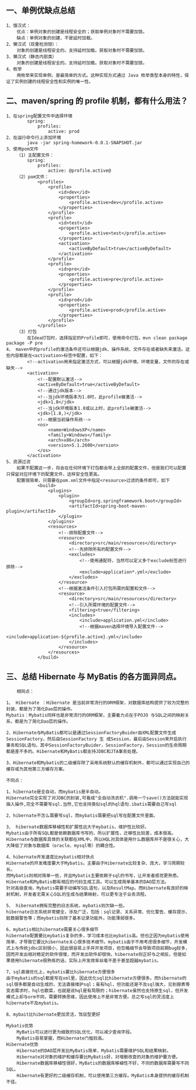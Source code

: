 ## 一、单例优缺点总结
    1、饿汉式：
        优点：单例对象的创建是线程安全的；获取单例对象时不需要加锁。
        缺点：单例对象的创建，不是延时加载。
    2、懒汉式（双重检测锁）：
        对象的创建是线程安全的。支持延时加载。获取对象时不需要加锁。
    3、懒汉式（静态内部类）
        对象的创建是线程安全的。支持延时加载。获取对象时不需要加锁。
    4、枚举
        用枚举来实现单例，是最简单的方式。这种实现方式通过 Java 枚举类型本身的特性，保证了实例创建的线程安全性和实例的唯一性。
## 二、maven/spring 的 profile 机制，都有什么用法？
    1、在spring配置文件中选择环境
            spring:
                profiles:
                    active: prod
    2、在运行命令行上添加环境
            java -jar spring-homework-0.0.1-SNAPSHOT.jar
    3、使用pom文件
        （1）主配置文件：
            spring:
                profiles:
                    active: @profile.active@
        （2）pom文件：
                <profiles>
                    <profile>
                        <id>dev</id>
                        <properties>
                            <profile.active>dev</profile.active>
                        </properties>
                    </profile>
                    <profile>
                        <id>test</id>
                        <properties>
                            <profile.active>test</profile.active>
                        </properties>
                        <activation>
                            <activeByDefault>true</activeByDefault>
                        </activation>
                    </profile>
                    <profile>
                        <id>pre</id>
                        <properties>
                            <profile.active>pre</profile.active>
                        </properties>
                    </profile>
                    <profile>
                        <id>prod</id>
                        <properties>
                            <profile.active>prod</profile.active>
                        </properties>
                    </profile>
                </profiles>
        （3）打包
            在Idea打包时，选择指定的Profile即可，使用命令打包，mvn clean package package -P pre
    4、 maven中的profile的激活条件还可以根据jdk、操作系统、文件存在或者缺失来激活。这些内容都是在<activation>标签中配置，如下：
            <!--activation用来指定激活方式，可以根据jdk环境，环境变量，文件的存在或缺失-->
            <activation>
                <!--配置默认激活-->
                <activeByDefault>true</activeByDefault>
                <!--通过jdk版本-->
                <!--当jdk环境版本为1.8时，此profile被激活-->
                <jdk>1.8</jdk>
                <!--当jdk环境版本1.8或以上时，此profile被激活-->
                <jdk>[1.8,)</jdk>
                <!--根据当前操作系统-->
                <os>
                    <name>WindowsXP</name>
                    <family>Windows</family>
                    <arch>x86</arch>
                    <version>5.1.2600</version>
                </os>
            </activation>
    5、资源过滤
        如果不配置这一步，将会在任何环境下打包都会带上全部的配置文件，但是我们可以配置只保留对应环境下的配置文件，这样安全性更高。
        配置很简单，只需要在pom.xml文件中指定<resource>过滤的条件即可，如下
                <build>
                    <plugins>
                        <plugin>
                            <groupId>org.springframework.boot</groupId>
                            <artifactId>spring-boot-maven-plugin</artifactId>
                        </plugin>
                    </plugins>
                    <resources>
                        <!--排除配置文件-->
                        <resource>
                            <directory>src/main/resources</directory>
                            <!--先排除所有的配置文件-->
                            <excludes>
                                <!--使用通配符，当然可以定义多个exclude标签进行排除-->
                                <exclude>application*.yml</exclude>
                            </excludes>
                        </resource>
                        <!--根据激活条件引入打包所需的配置和文件-->
                        <resource>
                            <directory>src/main/resources</directory>
                            <!--引入所需环境的配置文件-->
                            <filtering>true</filtering>
                            <includes>
                                <include>application.yml</include>
                                <!--根据maven选择环境导入配置文件-->
                                <include>application-${profile.active}.yml</include>
                            </includes>
                        </resource>
                    </resources>
                </build>

## 三、总结 Hibernate 与 MyBatis 的各方面异同点。
        相同点：

    1、 Hibernate ：Hibernate 是当前非常流行的ORM框架，对数据库结构提供了较为完整的封装，都是为了简化Dao层的操作。
    Mybatis：Mybatis同样也是非常流行的ORM框架，主要着力点在于POJO 与SQL之间的映射关系，都是为了简化Dao层的操作。
    
    2、Hibernate与MyBatis都可以是通过SessionFactoryBuider由XML配置文件生成SessionFactory，然后由SessionFactory 生 成Session，最后由Session来开启执行事务和SQL语句。其中SessionFactoryBuider，SessionFactory，Session的生命周期都是差不多的。Hibernate和MyBatis都支持JDBC和JTA事务处理。

    3、Hibernate和Mybatis的二级缓存除了采用系统默认的缓存机制外，都可以通过实现自己的缓存或为其他第三方缓存方案。

    不同点：

    1、hibernate是全自动，而mybatis是半自动。
    Hibernate完全实现了对JDBC的封装,可看成"全自动洗衣机".调用一个save()方法就能实现插入操作,完全不需要写sql.当然,它也支持类似sql的hql语句.ibatis需要自己写sql

    2、hibernate不怎么需要写sql，而mybatis需要把sql写在配置文件里面。

    3、 hibernate数据库移植性和扩展性远大于mybatis，维护性比较好。
    Mybatis由于所有SQL都是依赖数据库书写的，所以扩展性，迁移性比较差，成本很高。Hibernate与数据库具体的关联都在XML中，所以HQL对具体是用什么数据库并不是很关心，大大降低了对象与数据库（oracle、mysql等）的耦合性。

    4、hibernate开发速度比mybatis相对快点
    Hibernate的开发难度要大于Mybatis。主要由于Hibernate比较复杂、庞大，学习周期较长。
    而Mybatis则相对简单一些，并且Mybatis主要依赖于sql的书写，让开发者感觉更熟悉。
    Hibernate和MyBatis都有相应的代码生成工具。可以生成简单基本的DAO层方法。
    针对高级查询，Mybatis需要手动编写SQL语句，以及ResultMap。而Hibernate有良好的映射机制，开发者无需关心SQL的生成与结果映射，可以更专注于业务流程。

    5、 hibernate拥有完整的日志系统，mybatis则欠缺一些。
    hibernate日志系统非常健全，涉及广泛，包括：sql记录、关系异常、优化警告、缓存提示、脏数据警告等；而mybatis则除了基本记录功能外，功能薄弱很多。

    6、mybatis相比hibernate需要关心很多细节
    hibernate配置要比mybatis复杂的多，学习成本也比mybatis高。但也正因为mybatis使用简单，才导致它要比hibernate关心很多技术细节。mybatis由于不用考虑很多细节，开发模式上与传统jdbc区别很小，因此很容易上手并开发项目，但忽略细节会导致项目前期bug较多，因而开发出相对稳定的软件很慢，而开发出软件却很快。hibernate则正好与之相反。但是如果使用hibernate很熟练的话，实际上开发效率丝毫不差于甚至超越mybatis。

    7、sql直接优化上，mybatis要比hibernate方便很多
    由于mybatis的sql都是写在xml里，因此优化sql比hibernate方便很多。而hibernate的sql很多都是自动生成的，无法直接维护sql；虽有hql，但功能还是不及sql强大，见到报表等变态需求时，hql也歇菜，也就是说hql是有局限的；hibernate虽然也支持原生sql，但开发模式上却与orm不同，需要转换思维，因此使用上不是非常方便。总之写sql的灵活度上hibernate不及mybatis。

    8、mybait比hibernate更加灵活，驾驭型更好

    Mybatis优势
        MyBatis可以进行更为细致的SQL优化，可以减少查询字段。
        MyBatis容易掌握，而Hibernate门槛较高。
    Hibernate优势
        Hibernate的DAO层开发比MyBatis简单，Mybatis需要维护SQL和结果映射。
        Hibernate对对象的维护和缓存要比MyBatis好，对增删改查的对象的维护要方便。
        Hibernate数据库移植性很好，MyBatis的数据库移植性不好，不同的数据库需要写不同SQL。
        Hibernate有更好的二级缓存机制，可以使用第三方缓存。MyBatis本身提供的缓存机制不佳。